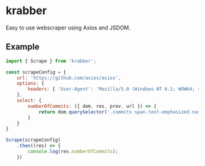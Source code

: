 # krabber

Easy to use webscraper using Axios and JSDOM.

## Example

```javascript
import { Scrape } from 'krabber';

const scrapeConfig = {
    url: 'https://github.com/axios/axios',
    options: {
        headers: { 'User-Agent': 'Mozilla/5.0 (Windows NT 6.1; WOW64; rv:64.0) Gecko/20100101 Firefox/64.0' }
    },
    select: {
        numberOfCommits: ({ dom, res, prev, url }) => {
            return dom.querySelector('.commits span.text-emphasized.num').innerText
        }
    }
}

Scrape(scrapeConfig)
    .then((res) => {
        console.log(res.numberOfCommits);
    })
```
